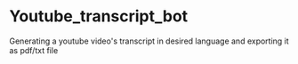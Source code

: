 # Youtube_transcript_bot
Generating a youtube video's transcript in desired language and exporting it as pdf/txt file
